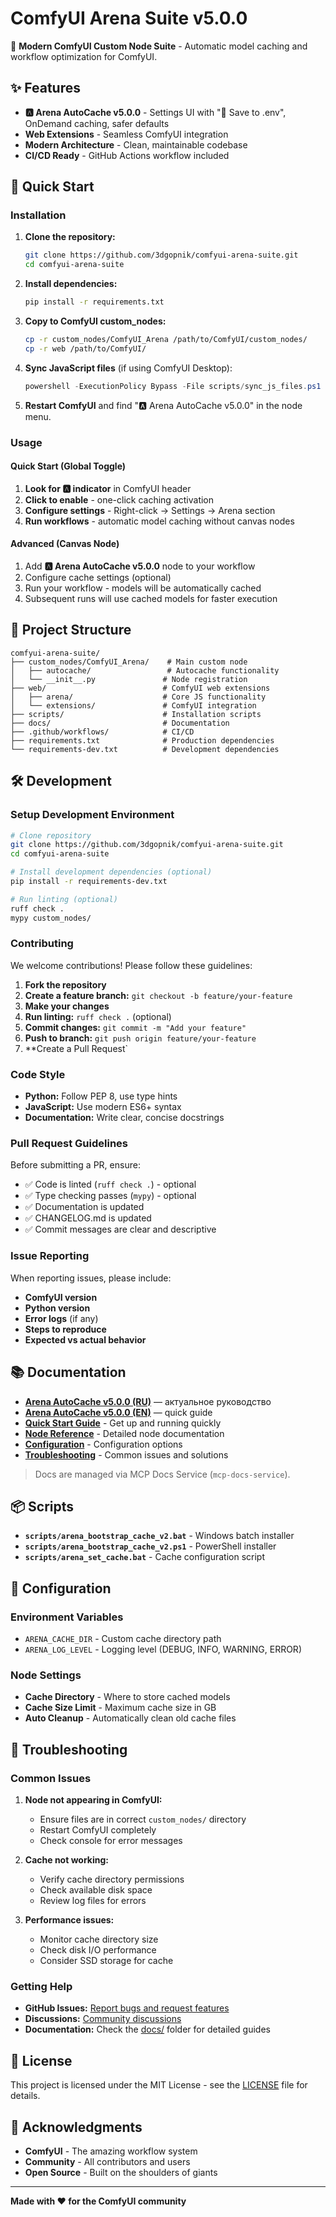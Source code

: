 # ComfyUI Arena Suite v5.0.0

🚀 **Modern ComfyUI Custom Node Suite** - Automatic model caching and workflow optimization for ComfyUI.

## ✨ Features

- **🅰️ Arena AutoCache v5.0.0** - Settings UI with "💾 Save to .env", OnDemand caching, safer defaults
- **Web Extensions** - Seamless ComfyUI integration
- **Modern Architecture** - Clean, maintainable codebase
- **CI/CD Ready** - GitHub Actions workflow included

## 🚀 Quick Start

### Installation

1. **Clone the repository:**
   ```bash
   git clone https://github.com/3dgopnik/comfyui-arena-suite.git
   cd comfyui-arena-suite
   ```

2. **Install dependencies:**
   ```bash
   pip install -r requirements.txt
   ```

3. **Copy to ComfyUI custom_nodes:**
   ```bash
   cp -r custom_nodes/ComfyUI_Arena /path/to/ComfyUI/custom_nodes/
   cp -r web /path/to/ComfyUI/
   ```

4. **Sync JavaScript files** (if using ComfyUI Desktop):
   ```powershell
   powershell -ExecutionPolicy Bypass -File scripts/sync_js_files.ps1
   ```

5. **Restart ComfyUI** and find "🅰️ Arena AutoCache v5.0.0" in the node menu.

### Usage

#### Quick Start (Global Toggle)

1. **Look for 🅰️ indicator** in ComfyUI header
2. **Click to enable** - one-click caching activation
3. **Configure settings** - Right-click → Settings → Arena section
4. **Run workflows** - automatic model caching without canvas nodes

#### Advanced (Canvas Node)

1. Add **🅰️ Arena AutoCache v5.0.0** node to your workflow
2. Configure cache settings (optional)
3. Run your workflow - models will be automatically cached
4. Subsequent runs will use cached models for faster execution

## 📁 Project Structure

```
comfyui-arena-suite/
├── custom_nodes/ComfyUI_Arena/    # Main custom node
│   ├── autocache/                 # Autocache functionality
│   └── __init__.py               # Node registration
├── web/                          # ComfyUI web extensions
│   ├── arena/                    # Core JS functionality
│   └── extensions/               # ComfyUI integration
├── scripts/                      # Installation scripts
├── docs/                         # Documentation
├── .github/workflows/            # CI/CD
├── requirements.txt              # Production dependencies
└── requirements-dev.txt          # Development dependencies
```

## 🛠️ Development

### Setup Development Environment

```bash
# Clone repository
git clone https://github.com/3dgopnik/comfyui-arena-suite.git
cd comfyui-arena-suite

# Install development dependencies (optional)
pip install -r requirements-dev.txt

# Run linting (optional)
ruff check .
mypy custom_nodes/
```

### Contributing

We welcome contributions! Please follow these guidelines:

1. **Fork the repository**
2. **Create a feature branch:** `git checkout -b feature/your-feature`
3. **Make your changes**
4. **Run linting:** `ruff check .` (optional)
5. **Commit changes:** `git commit -m "Add your feature"`
6. **Push to branch:** `git push origin feature/your-feature`
7. **Create a Pull Request`

### Code Style

- **Python:** Follow PEP 8, use type hints
- **JavaScript:** Use modern ES6+ syntax
- **Documentation:** Write clear, concise docstrings

### Pull Request Guidelines

Before submitting a PR, ensure:

- ✅ Code is linted (`ruff check .`) - optional
- ✅ Type checking passes (`mypy`) - optional
- ✅ Documentation is updated
- ✅ CHANGELOG.md is updated
- ✅ Commit messages are clear and descriptive

### Issue Reporting

When reporting issues, please include:

- **ComfyUI version**
- **Python version**
- **Error logs** (if any)
- **Steps to reproduce**
- **Expected vs actual behavior**

## 📚 Documentation

- **[Arena AutoCache v5.0.0 (RU)](docs/ru/arena_autocache.md)** — актуальное руководство
- **[Arena AutoCache v5.0.0 (EN)](docs/en/arena_autocache.md)** — quick guide
- **[Quick Start Guide](docs/ru/quickstart.md)** - Get up and running quickly
- **[Node Reference](docs/ru/nodes.md)** - Detailed node documentation
- **[Configuration](docs/ru/config.md)** - Configuration options
- **[Troubleshooting](docs/ru/troubleshooting.md)** - Common issues and solutions

> Docs are managed via MCP Docs Service (`mcp-docs-service`).

## 📦 Scripts

- **`scripts/arena_bootstrap_cache_v2.bat`** - Windows batch installer
- **`scripts/arena_bootstrap_cache_v2.ps1`** - PowerShell installer
- **`scripts/arena_set_cache.bat`** - Cache configuration script

## 🔧 Configuration

### Environment Variables

- `ARENA_CACHE_DIR` - Custom cache directory path
- `ARENA_LOG_LEVEL` - Logging level (DEBUG, INFO, WARNING, ERROR)

### Node Settings

- **Cache Directory** - Where to store cached models
- **Cache Size Limit** - Maximum cache size in GB
- **Auto Cleanup** - Automatically clean old cache files

## 🐛 Troubleshooting

### Common Issues

1. **Node not appearing in ComfyUI:**
   - Ensure files are in correct `custom_nodes/` directory
   - Restart ComfyUI completely
   - Check console for error messages

2. **Cache not working:**
   - Verify cache directory permissions
   - Check available disk space
   - Review log files for errors

3. **Performance issues:**
   - Monitor cache directory size
   - Check disk I/O performance
   - Consider SSD storage for cache

### Getting Help

- **GitHub Issues:** [Report bugs and request features](https://github.com/3dgopnik/comfyui-arena-suite/issues)
- **Discussions:** [Community discussions](https://github.com/3dgopnik/comfyui-arena-suite/discussions)
- **Documentation:** Check the [docs/](docs/) folder for detailed guides

## 📄 License

This project is licensed under the MIT License - see the [LICENSE](LICENSE) file for details.

## 🙏 Acknowledgments

- **ComfyUI** - The amazing workflow system
- **Community** - All contributors and users
- **Open Source** - Built on the shoulders of giants

---

**Made with ❤️ for the ComfyUI community**